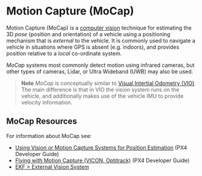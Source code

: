 # Motion Capture (MoCap)

Motion Capture (MoCap) is a [computer vision](https://en.wikipedia.org/wiki/Computer_vision) technique for estimating the 3D *pose* (position and orientation) of a vehicle using a positioning mechanism that is *external* to the vehicle. It is commonly used to navigate a vehicle in situations where GPS is absent (e.g. indoors), and provides position relative to a *local* co-ordinate system.

*MoCap* systems most commonly detect motion using infrared cameras, but other types of cameras, Lidar, or Ultra Wideband (UWB) may also be used.


> **Note** *MoCap* is conceptually similar to [Visual Intertial Odometry (VIO)](../computer_vision/visual_inertial_odometry.md). The main difference is that in VIO the vision system runs on the vehicle, and additionally makes use of the vehicle IMU to provide velocity information.


## MoCap Resources

For information about MoCap see:
- [Using Vision or Motion Capture Systems for Position Estimation](../ros/external_position_estimation.md) (PX4 Developer Guide) <!-- bring across info into user guide? -->
- [Flying with Motion Capture (VICON, Optitrack)](../tutorials/motion-capture-vicon-optitrack.md) (PX4 Developer Guide)  <!-- bring across info into user guide? -->
- [EKF > External Vision System](../advanced_config/tuning_the_ecl_ekf.md#external-vision-system)



